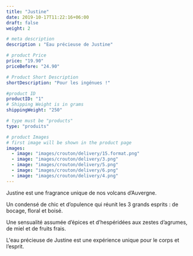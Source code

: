 ```yaml
---
title: "Justine"
date: 2019-10-17T11:22:16+06:00
draft: false
weight: 2

# meta description
description : "Eau précieuse de Justine"

# product Price
price: "19.90"
priceBefore: "24.90"

# Product Short Description
shortDescription: "Pour les ingénues !"

#product ID
productID: "1"
# Shipping Weight is in grams
shippingWeight: "250"

# type must be "products"
type: "produits"

# product Images
# first image will be shown in the product page
images:
  - image: "images/crouton/delivery/15.format.png"
  - image: "images/crouton/delivery/3.png"
  - image: "images/crouton/delivery/5.png"
  - image: "images/crouton/delivery/6.png"
  - image: "images/crouton/delivery/4.png"
---
```



Justine est une fragrance unique de nos volcans d’Auvergne. 

Un condensé de chic et d’opulence qui réunit les 3 grands esprits : de bocage, floral et boisé.

Une sensualité assumée d’épices et d’hespéridées aux zestes d’agrumes, de miel et de fruits frais. 

L'eau précieuse de Justine est une expérience unique pour le corps et l’esprit.

